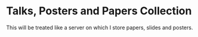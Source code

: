 # Talks, Posters and Papers Collection

This will be treated like a server on which I store papers, slides and posters.

